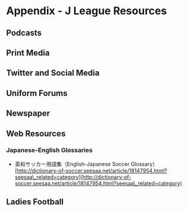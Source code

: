 # Appendix - J League Resources

## Podcasts

## Print Media

## Twitter and Social Media

## Uniform Forums

## Newspaper

## Web Resources

### Japanese-English Glossaries

* 英和サッカー用語集（English-Japanese Soccer Glossary） [http://dictionary-of-soccer.seesaa.net/article/18147954.html?seesaa\_related=category](http://dictionary-of-soccer.seesaa.net/article/18147954.html?seesaa\_related=category)

## Ladies Football
